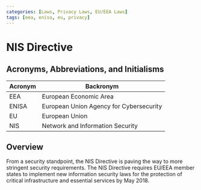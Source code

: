 ```yaml
---
categories: [Laws, Privacy Laws, EU/EEA Laws]
tags: [eea, enisa, eu, privacy]
---
```


# NIS Directive

## Acronyms, Abbreviations, and Initialisms

| Acronym | Backronym |
| - | - |
| EEA | European Economic Area |
| ENISA | European Union Agency for Cybersecurity |
| EU | European Union |
| NIS | Network and Information Security |

## Overview

From a security standpoint, the NIS Directive is paving the way to more stringent security requirements. The NIS Directive requires EU/EEA member states to implement new information security laws for the protection of critical infrastructure and essential services by May 2018.
